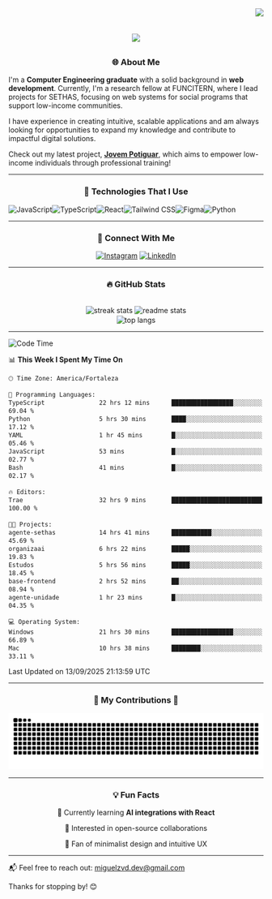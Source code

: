 <img align="right" src="https://visitor-badge.laobi.icu/badge?page_id=Miguelzvd.Miguelzvd" />

<h1 align="center">
    <img src="https://readme-typing-svg.herokuapp.com/?font=Righteous&size=35&center=true&vCenter=true&width=500&height=70&duration=4000&lines=Hi+There!+👋;+I'm+Miguel+Azevedo!;" />
</h1>

<section>
  <h3 align="center">🌐 About Me</h3>

  <p align="left">
   I'm a <strong>Computer Engineering graduate</strong> with a solid background in 
   <strong>web development</strong>. Currently, I'm a research fellow at FUNCITERN, 
   where I lead projects for SETHAS, focusing on web systems for social programs 
   that support low-income communities.  

   I have experience in creating intuitive, scalable applications and am always 
   looking for opportunities to expand my knowledge and contribute to impactful 
   digital solutions.  

   Check out my latest project, 
   <a href="https://jovempotiguar.sine.rn.gov.br/" target="_blank"><strong>Jovem Potiguar</strong></a>, 
   which aims to empower low-income individuals through professional training!
  </p>
</section>


<hr/> 

<section align="center">

  <h3>🚀 Technologies That I Use</h3>
  <div style="display: flex">
      <img alt="JavaScript" src="https://img.shields.io/badge/JavaScript-F7DF1E?style=for-the-badge&logo=javascript&logoColor=black"/>
      <img alt="TypeScript" src="https://img.shields.io/badge/TypeScript-007ACC?style=for-the-badge&logo=typescript&logoColor=white"/>
      <img alt="React" src="https://img.shields.io/badge/React-20232A?style=for-the-badge&logo=react&logoColor=61DAFB"/>
      <img alt="Tailwind CSS" src="https://img.shields.io/badge/Tailwind_CSS-38B2AC?style=for-the-badge&logo=tailwind-css&logoColor=white"/>
      <img alt="Figma" src="https://img.shields.io/badge/Figma-F24E1E?style=for-the-badge&logo=figma&logoColor=white"/>
     <img alt="Python" src="https://img.shields.io/badge/Python-14354C?style=for-the-badge&logo=python&logoColor=white"/>
  </div>

</section>

<hr/>

<section align="center">
  <h3>📲 Connect With Me</h3>

  [![Instagram](https://img.shields.io/badge/Instagram-E4405F?style=for-the-badge&logo=instagram&logoColor=white)](https://www.instagram.com/miguelzvd_/)
  [![LinkedIn](https://img.shields.io/badge/LinkedIn-0077B5?style=for-the-badge&logo=linkedin&logoColor=white)](https://www.linkedin.com/in/miguel-azevedo-a05291172/)
</section>

<hr/> 

<section align="center">

  <h3>🔥 GitHub Stats</h3>
  <br>
  <section align="center">
    <img height=170 src="https://streak-stats.demolab.com/?user=Miguelzvd&count_private=true&theme=react&border_radius=10" alt="streak stats"/>
    <img height=170 src="https://github-readme-stats.vercel.app/api?username=Miguelzvd&show_icons=true&theme=react&rank_icon=github&border_radius=10" alt="readme stats" />
    <br/>
    <img height=170 align="center" src="https://github-readme-stats.vercel.app/api/top-langs/?username=Miguelzvd&hide=HTML&langs_count=8&layout=compact&theme=react&border_radius=10&size_weight=0.5&count_weight=0.5&exclude_repo=github-readme-stats" alt="top langs" />
      
  </section>
  
</section>

<!--![Miguel's GitHub stats](https://github-readme-stats.vercel.app/api?username=Miguelzvd&show_icons=true&theme=radical)-->

<hr/> 
 
<!--START_SECTION:waka-->
![Code Time](http://img.shields.io/badge/Code%20Time-36%20hrs%2013%20mins-blue)

📊 **This Week I Spent My Time On** 

```text
🕑︎ Time Zone: America/Fortaleza

💬 Programming Languages: 
TypeScript               22 hrs 12 mins      █████████████████░░░░░░░░   69.04 % 
Python                   5 hrs 30 mins       ████░░░░░░░░░░░░░░░░░░░░░   17.12 % 
YAML                     1 hr 45 mins        █░░░░░░░░░░░░░░░░░░░░░░░░   05.46 % 
JavaScript               53 mins             █░░░░░░░░░░░░░░░░░░░░░░░░   02.77 % 
Bash                     41 mins             █░░░░░░░░░░░░░░░░░░░░░░░░   02.17 % 

🔥 Editors: 
Trae                     32 hrs 9 mins       █████████████████████████   100.00 % 

🐱‍💻 Projects: 
agente-sethas            14 hrs 41 mins      ███████████░░░░░░░░░░░░░░   45.69 % 
organizaai               6 hrs 22 mins       █████░░░░░░░░░░░░░░░░░░░░   19.83 % 
Estudos                  5 hrs 56 mins       █████░░░░░░░░░░░░░░░░░░░░   18.45 % 
base-frontend            2 hrs 52 mins       ██░░░░░░░░░░░░░░░░░░░░░░░   08.94 % 
agente-unidade           1 hr 23 mins        █░░░░░░░░░░░░░░░░░░░░░░░░   04.35 % 

💻 Operating System: 
Windows                  21 hrs 30 mins      █████████████████░░░░░░░░   66.89 % 
Mac                      10 hrs 38 mins      ████████░░░░░░░░░░░░░░░░░   33.11 % 
```


 Last Updated on 13/09/2025 21:13:59 UTC
<!--END_SECTION:waka-->

<hr/>

<section align="center">
  <h3>🐍 My Contributions 🐍</h3>
  <img alt="snake eating my contributions" src="https://raw.githubusercontent.com/Miguelzvd/Miguelzvd/output/github-contribution-grid-snake.svg" />
  
</section>

<hr/> 

<section align="center">

<h3>💡 Fun Facts</h3>

 🌱 Currently learning **AI integrations with React**
 
 💼 Interested in open-source collaborations
 
 🎨 Fan of minimalist design and intuitive UX
 
</section>

<hr/> 

📬 Feel free to reach out: [miguelzvd.dev@gmail.com](mailto:miguelzvd.dev@gmail.com)

Thanks for stopping by! 😊 
